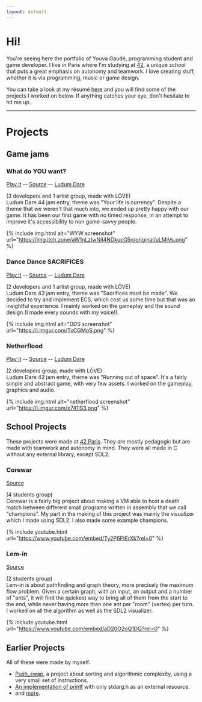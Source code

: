```yaml
---
layout: default
---
```


# Hi!

You're seeing here the portfolio of Youva Gaudé, programming student and game developer. I live in Paris where I'm studying at [42](https://www.42.fr/), a unique school that puts a great emphasis on autonomy and teamwork. I love creating stuff, whether it is via programming, music or game design.

You can take a look at my résumé <a href="http://youva.fr/resume">here</a> and you will find some of the projects I worked on below. If anything catches your eye, don't hesitate to hit me up.

---

# Projects

## Game jams

### What do YOU want?

[Play it](https://eclahn.itch.io/what-do-you-want) -- [Source](https://github.com/eviber/ldjam44/) -- [Ludum Dare](https://ldjam.com/events/ludum-dare/44/what-do-you-want)

(3 developers and 1 artist group, made with LÖVE)<br />
Ludum Dare 44 jam entry, theme was "Your life is currency". Despite a theme that we weren't that much into, we ended up pretty happy with our game. It has been our first game with no timed response, in an attempt to improve it's accessibility to non game-savvy people.

{% include img.html alt="WYW screenshot" url="https://img.itch.zone/aW1nLzIwNjI4NDkucG5n/original/uLMiVs.png" %}

### Dance Dance SACRIFICES

[Play it](https://eviber.itch.io/dance-dance-sacrifices) -- [Source](https://github.com/eviber/ldjam43/) -- [Ludum Dare](https://ldjam.com/events/ludum-dare/43/dance-dance-sacrifices)

(2 developers and 1 artist group, made with LÖVE)<br />
Ludum Dare 43 jam entry, theme was "Sacrifices must be made". We decided to try and implement ECS, which cost us some time but that was an insightful experience. I mainly worked on the gameplay and the sound design (I made every sounds with my voice!).

{% include img.html alt="DDS screenshot" url="https://i.imgur.com/TxCGMoS.png" %}

### Netherflood

[Play it](https://eviber.itch.io/netherflood) -- [Source](https://github.com/eviber/ldjam42/) -- [Ludum Dare](https://ldjam.com/events/ludum-dare/42/nether-flood)

(2 developers group, made with LÖVE)<br />
Ludum Dare 42 jam entry, theme was "Running out of space". It's a fairly simple and abstract game, with very few assets. I worked on the gameplay, graphics and audio.

{% include img.html alt="netherflood screenshot" url="https://i.imgur.com/x741lS3.png" %}

## School Projects
These projects were made at [42 Paris](https://www.42.fr/). They are mostly pedagogic but are made with teamwork and autonomy in mind. They were all made in C without any external library, except SDL2.

### Corewar

[Source](https://github.com/Eviber/corewar)

(4 students group)<br />
Corewar is a fairly big project about making a VM able to host a death match between different small programs written in assembly that we call "champions". My part in the making of this project was mainly the visualizer which I made using SDL2. I also made some example champions.

{% include youtube.html url="https://www.youtube.com/embed/Ty2P6FtErXk?rel=0" %}

### Lem-in

[Source](https://github.com/Eviber/lem-in)

(2 students group)<br />
Lem-in is about pathfinding and graph theory, more precisely the maximum flow problem. Given a certain graph, with an input, an output and a number of "ants", it will find the quickest way to bring all of them from the start to the end, while never having more than one ant per "room" (vertex) per turn. I worked on all the algorithm as well as the SDL2 visualizer.

{% include youtube.html url="https://www.youtube.com/embed/aD20O2oQ1DQ?rel=0" %}

## Earlier Projects
All of these were made by myself.
* [Push_swap](https://github.com/Eviber/push_swap/), a project about sorting and algorithmic complexity, using a very small set of instructions.
* [An implementation of printf](https://github.com/Eviber/ft_printf) with only stdarg.h as an external resource.
* and [more](https://github.com/Eviber/).
